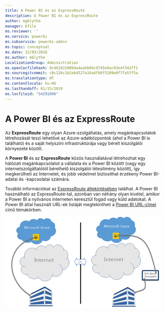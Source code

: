 ```yaml
---
title: A Power BI és az ExpressRoute
description: A Power BI és az ExpressRoute
author: mgblythe
manager: kfile
ms.reviewer: ''
ms.service: powerbi
ms.subservice: powerbi-admin
ms.topic: conceptual
ms.date: 12/03/2018
ms.author: mblythe
LocalizationGroup: Administration
ms.openlocfilehash: 0c4618150094a4eabb0dc9745e9ac93e4f342ff1
ms.sourcegitcommit: c8c126c1b2ab4527a16a4fb8f5208e0f7fa5ff5a
ms.translationtype: HT
ms.contentlocale: hu-HU
ms.lasthandoff: 01/15/2019
ms.locfileid: "54291096"
---
```

# <a name="power-bi-and-expressroute"></a>A Power BI és az ExpressRoute

Az **ExpressRoute** egy olyan Azure-szolgáltatás, amely magánkapcsolatok létrehozását teszi lehetővé az Azure-adatközpontok (ahol a Power BI is található) és a saját helyszíni infrastruktúrája vagy bérelt kiszolgálói környezete között.

A **Power BI** és az **ExpressRoute** közös használatával létrehozhat egy hálózati magánkapcsolatot a vállalata és a Power BI között (vagy egy internetszolgáltatótól bérelhető kiszolgálói létesítmény között), így megkerülheti az Internetet, és jobb védelmet biztosíthat érzékeny Power BI-adatai és -kapcsolatai számára.

További információkat az [ExpressRoute áttekintésében](/azure/expressroute/expressroute-introduction) találhat. A Power BI használható az ExpressRoute-tal, azonban van néhány olyan kivétel, amikor a Power BI a nyilvános interneten keresztül fogad vagy küld adatokat. A Power BI által használt URL-ek listáját megtekintheti a [Power BI URL-címei](power-bi-whitelist-urls.md) című témakörben.

![ExpressRoute-diagram](media/service-admin-power-bi-expressroute/pbi_expressroute_1.png)